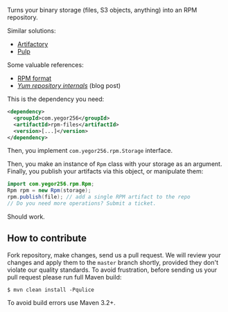 Turns your binary storage (files, S3 objects, anything) into an RPM repository.

Similar solutions:

  * [Artifactory](https://www.jfrog.com/confluence/display/RTF/RPM+Repositories)
  * [Pulp](https://pulp-rpm.readthedocs.io/en/latest/)

Some valuable references:

  * [RPM format](https://rpm-packaging-guide.github.io/)
  * [_Yum repository internals_](https://blog.packagecloud.io/eng/2015/07/20/yum-repository-internals/) (blog post)

This is the dependency you need:

```xml
<dependency>
  <groupId>com.yegor256</groupId>
  <artifactId>rpm-files</artifactId>
  <version>[...]</version>
</dependency>
```

Then, you implement `com.yegor256.rpm.Storage` interface.

Then, you make an instance of `Rpm` class with your storage
as an argument. Finally, you publish your artifacts via this
object, or manipulate them:

```java
import com.yegor256.rpm.Rpm;
Rpm rpm = new Rpm(storage);
rpm.publish(file); // add a single RPM artifact to the repo
// Do you need more operations? Submit a ticket.
```

Should work.

## How to contribute

Fork repository, make changes, send us a pull request. We will review
your changes and apply them to the `master` branch shortly, provided
they don't violate our quality standards. To avoid frustration, before
sending us your pull request please run full Maven build:

```
$ mvn clean install -Pqulice
```

To avoid build errors use Maven 3.2+.
